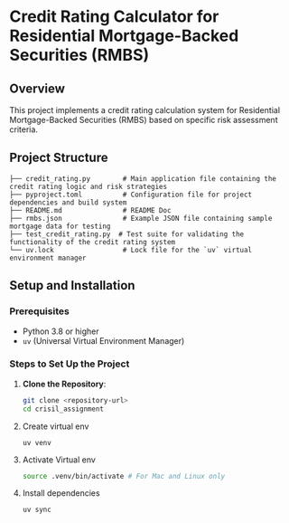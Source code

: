 # Credit Rating Calculator for Residential Mortgage-Backed Securities (RMBS)

## Overview
This project implements a credit rating calculation system for Residential Mortgage-Backed Securities (RMBS) based on specific risk assessment criteria.

## Project Structure

```
├── credit_rating.py        # Main application file containing the credit rating logic and risk strategies
├── pyproject.toml          # Configuration file for project dependencies and build system
├── README.md               # README Doc
├── rmbs.json               # Example JSON file containing sample mortgage data for testing
├── test_credit_rating.py  # Test suite for validating the functionality of the credit rating system
└── uv.lock                 # Lock file for the `uv` virtual environment manager
```


## Setup and Installation

### Prerequisites
- Python 3.8 or higher
- `uv` (Universal Virtual Environment Manager)

### Steps to Set Up the Project
1. **Clone the Repository**:
   ```bash
   git clone <repository-url>
   cd crisil_assignment
   ```

2. Create virtual env
    ```
    uv venv
    ```

3. Activate Virtual env
    ```bash
    source .venv/bin/activate # For Mac and Linux only
    ```

3. Install dependencies
    ```bash
    uv sync
    ```